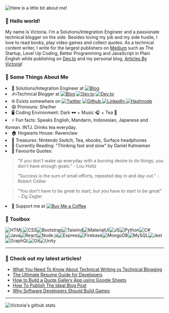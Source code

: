 <img src="https://github.com/victoria-lo/victoria-lo/blob/master/myGif.gif" alt="Here is a little bit about me!">


### 👋 Hello world!

My name is Victoria. I'm a Solutions/Integration Engineer and a passionate technical blogger on the side. Besides loving my job and my side hustle, I love to read books, play video games and collect quotes. As a technical content writer, I write for the largest publishers on [Medium](https://victoria2666.medium.com/) such as The Startup, Level Up Coding, Better Programming and JavaScript in Plain English while publishing on [Dev.to](https://dev.to/lo_victoria2666) and my personal blog, [Articles By Victoria](https://lo-victoria.com)!

### 🧐 Some Things About Me
<li>💼 Solutions/Integration Engineer at <a href="https://www.paypal.com/ca/home" target="_blank"><img alt="Blog" src="https://img.shields.io/badge/-PayPal-f2ba36?&style=flat-square&&logo=paypal" /></a></li>
<li>✍️Technical Blogger at <a href="https://lo-victoria.com" target="_blank"><img alt="Blog" src="https://img.shields.io/badge/-Personal%20Blog-add8e6?&style=flat-square" /></a> <a href="https://medium.com/@victoria2666" target="_blank"><img alt="Dev.to" src="https://img.shields.io/badge/-Medium-0A0A0A?&style=flat-square&logo=medium&logoColor=white" /></a>
<a href="https://dev.to/lo_victoria2666" target="_blank"><img alt="Dev.to" src="https://img.shields.io/badge/-Dev.To-0A0A0A?&style=flat-square&logo=dev.to&logoColor=white" /></a>
</li>
<li> 🌐 Exists somewhere on <a href="https://twitter.com/lo_victoria2666" target="_blank">
<img alt="Twitter" src="https://img.shields.io/badge/-Twitter-1DA1F2?logo=twitter&logoColor=white&style=flat-square" /></a>
<a href="https://github.com/victoria-lo" target="_blank">
<img alt="Github" src="https://img.shields.io/badge/-GitHub-181717?&style=flat-square&logo=github&logoColor=white" />
<a href="https://www.linkedin.com/in/victoria2666/" target="_blank">
<img alt="LinkedIn" src="https://img.shields.io/badge/-LinkedIn-0A66C2?&style=flat-square&logo=linkedin&logoColor=white" />
</a>
<a href="https://hashnode.com/@victoria" target="_blank"><img alt="Hashnode" src="https://img.shields.io/badge/-Hashnode-2962FF?logo=hashnode&style=flat-square" /></a>
</a></li>
<li>😄 Pronouns: She/her</li>
<li>🖥️ Coding Environment: Dark 🕶️ + Music 🎧 + Tea 🍵</li>
<li>⚡ Fun facts: Speaks English, Mandarin, Indonesian, Japanese and Korean. INTJ. Drinks tea everyday.</li>
<li>🏠 Hogwarts House: Ravenclaw</li>
<li>💎 Treasures: Nintendo Switch, Tea, ebooks, Surface headphones</li>
<li>📖 Currently Reading: "Thinking fast and slow" by Daniel Kahneman</li>
<li>💬 Favourite Quotes: 

> "If you don't wake up everyday with a burning desire to do things, you don't have enough goals." - Lou Holtz

> "Success is the sum of small efforts, repeated day in and day out." - Robert Collier

> "You don't have to be great to start, but you have to start to be great"  - Zig Zagler
</li>
<li>🙏 Support me at <a href="https://www.buymeacoffee.com/victoria2666" target="_blank"><img alt="Buy Me a Coffee" src="https://img.shields.io/badge/-Buy%20Me%20A%20Coffee-ffdd00?&style=flat-square&&logo=buy%20me%20a%20coffee&logoColor=black" /></a></li>

### 🧰 Toolbox
![HTML](https://img.shields.io/badge/-html5-E34F26?&style=for-the-badge&logo=html5&logoColor=white)![CSS](https://img.shields.io/badge/-css3-1572B6?&style=for-the-badge&logo=css3&logoColor=white)![Bootstrap](https://img.shields.io/badge/-Bootstrap-7952B3?&style=for-the-badge&logo=bootstrap&logoColor=white)![Taiwind](https://img.shields.io/badge/-Tailwind-38B2AC?&style=for-the-badge&logo=tailwind%20css&logoColor=white)![MaterialUI](https://img.shields.io/badge/-Material%20UI-0081CB?&style=for-the-badge&logo=material-ui&logoColor=white)![JS](https://img.shields.io/badge/-javascript-F7DF1E?&style=for-the-badge&logo=javascript&logoColor=black)![Python](https://img.shields.io/badge/-Python-3776AB?&style=for-the-badge&logo=python&logoColor=yellow)![C#](https://img.shields.io/badge/-C%20Sharp-white?&style=for-the-badge&logo=c%20sharp&logoColor=239120)![Java](https://img.shields.io/badge/-Java-007396?&style=for-the-badge&logo=java&logoColor=white)![React](https://img.shields.io/badge/-ReactJS-grey?&style=for-the-badge&logo=react&logoColor=61DAFB)![Node.js](https://img.shields.io/badge/-Node.js-black?&style=for-the-badge&logo=node.js&logoColor=339933)![Express](https://img.shields.io/badge/-Express-grey?&style=for-the-badge&logo=express&logoColor=white)![Firebase](https://img.shields.io/badge/-Firebase-4c8bf5?&style=for-the-badge&&logo=firebase&logoColor=ffca28)![MongoDB](https://img.shields.io/badge/-MongoDB-white?&style=for-the-badge&logo=mongodb&logoColor=47A248)![MySQL](https://img.shields.io/badge/-MySQL-4479A1?&style=for-the-badge&logo=mysql&logoColor=white)![Jest](https://img.shields.io/badge/-Jest-C21325?&style=for-the-badge&logo=jest&logoColor=white)![GraphQL](https://img.shields.io/badge/-GraphQL-black?&style=for-the-badge&logo=graphql&logoColor=E10098)![Git](https://img.shields.io/badge/-Git-F05032?&style=for-the-badge&logo=git&logoColor=white)![Unity](https://img.shields.io/badge/-Unity-000000?&style=for-the-badge&logo=unity&logoColor=white)

------

### 📝 Check out my latest articles!
<!-- BLOG:START -->
- [What You Need To Know About Technical Writing vs Technical Blogging](https://lo-victoria.com/what-you-need-to-know-about-technical-writing-vs-technical-blogging)
- [The Ultimate Resume Guide for Developers](https://lo-victoria.com/the-ultimate-resume-guide-for-developers)
- [How to Build a Quote Gallery App using Google Sheets](https://lo-victoria.com/how-to-build-a-quote-gallery-app-using-google-sheets)
- [How To Publish The Ideal Blog Post](https://lo-victoria.com/how-to-publish-the-ideal-blog-post)
- [Why Software Developers Should Build Games](https://lo-victoria.com/why-software-developers-should-build-games)
<!-- BLOG:END -->

-----

![Victoria's github stats](https://github-readme-stats.vercel.app/api?username=victoria-lo&show_icons=true&count_private=true&hide=issues,prs)
